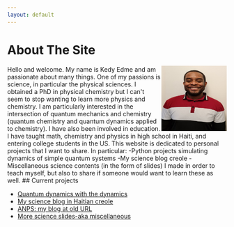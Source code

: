 ```yaml
---
layout: default
---
```

# About The Site
<img align="right" width="150" height="150" src="me.jpg">
Hello and welcome. My name is Kedy Edme and 
am passionate about many things. One of my passions is science, 
in particular the physical sciences. I obtained a PhD in physical chemistry
but I can't seem to stop wanting to learn more physics and chemistry. 
I am particularly interested in the intersection of quantum mechanics
and chemistry (quantum chemistry and quantum dynamics
applied to chemistry). I have also been involved in education. 
I have taught math, chemistry and physics in high school in Haiti, 
and entering college students in the US.  
This website is dedicated to personal projects that I want to share.
In particular:  
-Python projects simulating dynamics of simple quantum systems  
-My science blog creole  
-Miscellaneous science contents (in the form of slides) I made in order to teach myself,
but also to share if someone would want to learn these as well.
## Current projects

- [Quantum dynamics with the dynamics](/projects/QDWD/QDWD.md)
- [My science blog in Haitian creole](/ANPS/Akey.md)
- [ANPS: my blog at old URL](https://anps.space/)
- [More science slides-aka miscellaneous](/Miscellaneous)
